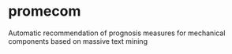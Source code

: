 # promecom
Automatic recommendation of prognosis measures for mechanical components based on massive text mining
